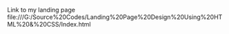 Link to my landing page
file:///G:/Source%20Codes/Landing%20Page%20Design%20Using%20HTML%20&%20CSS/Index.html
